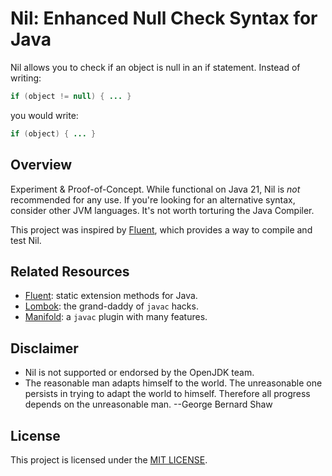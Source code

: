 # Nil: Enhanced Null Check Syntax for Java

Nil allows you to check if an object is null in an if statement. Instead of writing:

```java
if (object != null) { ... }
```

you would write:

```java
if (object) { ... }
```

## Overview

Experiment & Proof-of-Concept. While functional on Java 21, Nil is _not_ recommended for any use. If you're looking for an alternative syntax, consider other JVM languages. It's not worth torturing the Java Compiler.

This project was inspired by [Fluent](https://github.com/rogerkeays/fluent), which provides a way to compile and test Nil.

## Related Resources

* [Fluent](https://github.com/rogerkeays/fluent): static extension methods for Java.
* [Lombok](https://github.com/projectlombok/lombok): the grand-daddy of `javac` hacks.
* [Manifold](https://manifold.systems): a `javac` plugin with many features.

## Disclaimer

* Nil is not supported or endorsed by the OpenJDK team.
* The reasonable man adapts himself to the world. The unreasonable one persists in trying to adapt the world to himself.
  Therefore all progress depends on the unreasonable man. --George Bernard Shaw

## License

This project is licensed under the [MIT LICENSE](LICENSE).